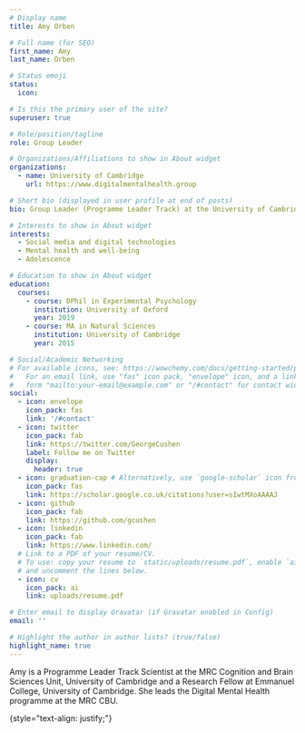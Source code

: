```yaml
---
# Display name
title: Amy Orben

# Full name (for SEO)
first_name: Amy
last_name: Orben

# Status emoji
status:
  icon: 

# Is this the primary user of the site?
superuser: true

# Role/position/tagline
role: Group Leader

# Organizations/Affiliations to show in About widget
organizations:
  - name: University of Cambridge
    url: https://www.digitalmentalhealth.group

# Short bio (displayed in user profile at end of posts)
bio: Group Leader (Programme Leader Track) at the University of Cambridge MRC Cognition and Brain Sciences Unit

# Interests to show in About widget
interests:
  - Social media and digital technologies
  - Mental health and well-being
  - Adolescence

# Education to show in About widget
education:
  courses:
    - course: DPhil in Experimental Psychology
      institution: University of Oxford
      year: 2019
    - course: MA in Natural Sciences
      institution: University of Cambridge
      year: 2015

# Social/Academic Networking
# For available icons, see: https://wowchemy.com/docs/getting-started/page-builder/#icons
#   For an email link, use "fas" icon pack, "envelope" icon, and a link in the
#   form "mailto:your-email@example.com" or "/#contact" for contact widget.
social:
  - icon: envelope
    icon_pack: fas
    link: '/#contact'
  - icon: twitter
    icon_pack: fab
    link: https://twitter.com/GeorgeCushen
    label: Follow me on Twitter
    display:
      header: true
  - icon: graduation-cap # Alternatively, use `google-scholar` icon from `ai` icon pack
    icon_pack: fas
    link: https://scholar.google.co.uk/citations?user=sIwtMXoAAAAJ
  - icon: github
    icon_pack: fab
    link: https://github.com/gcushen
  - icon: linkedin
    icon_pack: fab
    link: https://www.linkedin.com/
  # Link to a PDF of your resume/CV.
  # To use: copy your resume to `static/uploads/resume.pdf`, enable `ai` icons in `params.yaml`,
  # and uncomment the lines below.
  - icon: cv
    icon_pack: ai
    link: uploads/resume.pdf

# Enter email to display Gravatar (if Gravatar enabled in Config)
email: ''

# Highlight the author in author lists? (true/false)
highlight_name: true
---
```


Amy is a Programme Leader Track Scientist at the MRC Cognition and Brain Sciences Unit, University of Cambridge and a Research Fellow at Emmanuel College, University of Cambridge. She leads the Digital Mental Health programme at the MRC CBU.

{style="text-align: justify;"}
